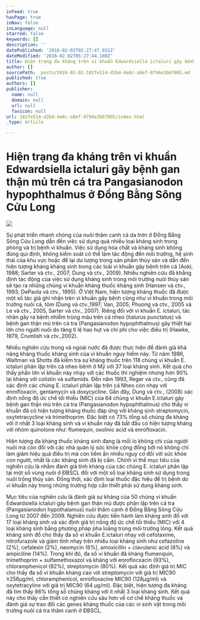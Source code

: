 ```yaml
---
inFeed: true
hasPage: true
inNav: false
inLanguage: null
starred: false
keywords: []
description: ''
datePublished: '2016-02-02T05:27:47.651Z'
dateModified: '2016-02-02T05:27:44.180Z'
title: Hiện trạng đa kháng trên vi khuẩn Edwardsiella ictaluri gây bệnh gan thận mủ trên cá tra Pangasianodon hypophthalmus ở Đồng Bằng Sông Cửu Long
author: []
sourcePath: _posts/2016-02-02-182fe514-d2bd-4e8c-a8ef-0794e2b67005.md
published: true
authors: []
publisher:
  name: null
  domain: null
  url: null
  favicon: null
url: 182fe514-d2bd-4e8c-a8ef-0794e2b67005/index.html
_type: Article

---
```

# Hiện trạng đa kháng trên vi khuẩn Edwardsiella ictaluri gây bệnh gan thận mủ trên cá tra Pangasianodon hypophthalmus ở Đồng Bằng Sông Cửu Long
![](https://the-grid-user-content.s3-us-west-2.amazonaws.com/3dadfbac-ecad-4721-8b69-b9e22e0392fe.jpg)

Sự phát triển nhanh chóng của nuôi thâm canh cá da trơn ở Đồng Bằng Sông Cửu Long dẫn đến việc sử dụng quá nhiều loại kháng sinh trong phòng và trị bệnh vi khuẩn. Việc sử dụng hóa chất và kháng sinh không đúng qui định, không kiểm soát có thể làm tác động đến môi trường, hệ sinh thái của khu vực hoặc để lại dư lượng trong sản phẩm thủy sản và dẫn đến hiện tượng kháng kháng sinh trong các loài vi khuẩn gây bệnh trên cá (Aoki, 1988; Sarter và ctv., 2007; Dung và ctv., 2009). Nhiều nghiên cứu đã khẳng định tác động của việc sử dụng kháng sinh trong môi trường nuôi thủy sản sẽ tạo ra những chủng vi khuẩn kháng thuốc kháng sinh (Hansen và ctv., 1993; DePaola và ctv., 1995). Ở Việt Nam, hiện tượng kháng thuốc đã được một số tác giả ghi nhận trên vi khuẩn gây bệnh cũng như vi khuẩn trong môi trường nuôi cá, tôm (Dung và ctv.,1997; Van, 2005; Phuong và ctv., 2005 và Le và ctv., 2005, Sarter và ctv., 2007). Riêng đối với vi khuẩn E. ictaluri, tác nhân gây ra bệnh nhiễm trùng máu trên cá nheo (italurus punctatus) và bệnh gan thận mủ trên cá tra (Pangasianodon hypophthalmus) gây thiệt hại lớn cho người nuôi do tăng tỉ lệ hao hụt và chi phí cho việc điều trị (Hawke, 1979, Crumlish và ctv.,2002).

Nhiều nghiên cứu trong và ngoài nước đã được thực hiện để đánh giá khả năng kháng thuốc kháng sinh của vi khuẩn nguy hiểm này. Từ năm 1986, Waltman và Shotts đã kiểm tra sự kháng thuốc trên 118 chủng vi khuẩn E. ictaluri phân lập trên cá nheo bênh ở Mỹ với 37 loại kháng sinh. Kết quả cho thấy phần lớn vi khuẩn này nhạy với các thuốc thí nghiệm nhưng hơn 90% lại kháng với colistin và sulfamids. Đến năm 1993, Reger và ctv., cũng đã xác định các chủng E. ictaluri phân lập trên cá Nheo còn nhạy với enrofloxacin, gentamycin và doxycycline. Gần đây, Dung và ctv., (2008) xác định nồng độ ức chế tối thiểu (MIC) của 64 chủng vi khuẩn E.ictaluri gây bệnh gan thận mủ trên cá tra (Pangasianodon hypophthalmus) cho thấy vi khuẩn đã có hiện tượng kháng thuốc đáp ứng với kháng sinh streptomycin, oxytetracycline và trimethoprim. Đặc biệt có 73% tổng số chủng đa kháng với ít nhất 3 loại kháng sinh và vi khuẩn này đã bắt đầu có hiện tượng kháng với nhóm quinolone như: flumequin, oxolinic acid và enrofloxacin.

Hiện tượng đa kháng thuốc kháng sinh đang là mối lo không chỉ của người nuôi mà còn đối với các nhà quản lý sức khỏe cộng đồng bởi nó không chỉ làm giảm hiệu quả điều trị mà còn tiềm ẩn nhiều nguy cơ đối với sức khỏe con người, nhất là các kháng sinh đã bị cấm. Chính vì thế mục tiêu của nghiên cứu là nhằm đánh giá tính kháng của các chủng E. ictaluri phân lập tại một số vùng nuôi ở ĐBSCL đối với một số loại kháng sinh sử dụng trong nuôi trồng thủy sản. Đồng thời, xác định loại thuốc đặc hiệu để trị bệnh do vi khuẩn này trong những trường hợp cần thiết phải sử dụng kháng sinh.

Mục tiêu của nghiên cứu là đánh giá sự kháng của 50 chủng vi khuẩn Edwardsiella ictaluri gây bệnh gan thận mủ được phân lập trên cá tra (Pangasianodon hypothalamus) nuôi thâm canh ở Đồng Bằng Sông Cửu Long từ 2007 đến 2009\. Nghiên cứu được tiến hành làm kháng sinh đồ với 17 loại kháng sinh và xác định giá trị nồng độ ức chế tối thiểu (MIC) với 4 loại kháng sinh bằng phương pháp pha loãng trong môi trường lỏng. Kết quả kháng sinh đồ cho thấy đa số vi khuẩn E.ictaluri nhạy với cefotaxime, nitrofurazole và giảm tính nhạy trên nhiều loại kháng sinh như cefazoline (2%), cefalexin (2%), neomycin (6%), amoxicillin + clavulanic acid (8%) và ampiciline (14%). Trong khi đó, đa số vi khuẩn đã kháng flumenquin, trimethoprim + sulfamethoxazol và kháng với enroflocxacin (93%), chloramphenicol (82%), streptomycin (80%). Kết quả xác định giá trị MIC cho thấy đa số vi khuẩn kháng cao với streptomycin với giá trị MIC90 ≥256μg/ml, chloramphenicol, enrofloxacine MIC90 (128μg/ml) và oxytetracyline với giá trị MIC90 (64 μg/ml). Đặc biệt, hiện tượng đa kháng đã tìm thấy 86% tổng số chủng kháng với ít nhất 3 loại kháng sinh. Kết quả này cho thấy cần thiết có nghiên cứu sâu hơn về cơ chế kháng thuốc và đánh giá sự trao đổi các genes kháng thuốc của các vi sinh vật trong môi trường nuôi cá tra thâm canh ở ĐBSCL.